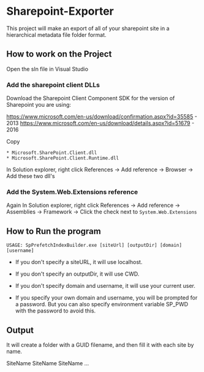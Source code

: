 # Sharepoint-Exporter

This project will make an export of all of your sharepoint site in a hierarchical metadata file folder format.

## How to work on the Project

Open the sln file in Visual Studio

### Add the sharepoint client DLLs

Download the Sharepoint Client Component SDK for the version of Sharepoint you are using:

https://www.microsoft.com/en-us/download/confirmation.aspx?id=35585 - 2013
https://www.microsoft.com/en-us/download/details.aspx?id=51679 - 2016

Copy 

	* Microsoft.SharePoint.Client.dll
	* Microsoft.SharePoint.Client.Runtime.dll
 
In Solution explorer, right click References -> Add reference -> Browser -> Add these two dll's

### Add the System.Web.Extensions reference

Again In Solution explorer, right click References -> Add reference -> Assemblies -> Framework -> Click the check next to `System.Web.Extensions`

## How to Run the program 

`USAGE: SpPrefetchIndexBuilder.exe [siteUrl] [outputDir] [domain] [username]`

* If you don't specify a siteURL, it will use localhost.

* If you don't specify an outputDir, it will use CWD.

* If you don't specify domain and username, it will use your current user.

* If you specify your own domain and username, you will be prompted for a password. But you can also specify environment variable SP_PWD with the password to avoid this.

## Output

It will create a folder with a GUID filename, and then fill it with each site by name.

SiteName
	SiteName
		SiteName
		...
